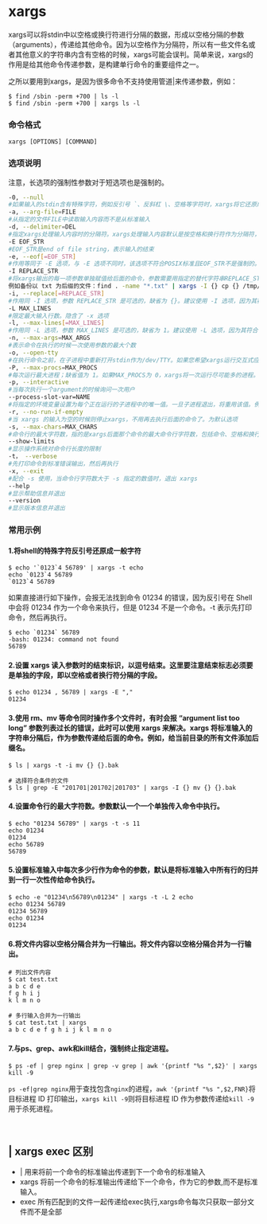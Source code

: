 # xargs

xargs可以将stdin中以空格或换行符进行分隔的数据，形成以空格分隔的参数（arguments），传递给其他命令。因为以空格作为分隔符，所以有一些文件名或者其他意义的字符串内含有空格的时候，xargs可能会误判。简单来说，xargs的作用是给其他命令传递参数，是构建单行命令的重要组件之一。

之所以要用到xargs，是因为很多命令不支持使用管道|来传递参数，例如：

```shell
$ find /sbin -perm +700 | ls -l
$ find /sbin -perm +700 | xargs ls -l
```

### 命令格式

```shell
xargs [OPTIONS] [COMMAND]
```

### 选项说明

注意，长选项的强制性参数对于短选项也是强制的。

```bash
-0, --null
#如果输入的stdin含有特殊字符，例如反引号 `、反斜杠 \、空格等字符时，xargs将它还原成一般字符。为默认选项
-a, --arg-file=FILE
#从指定的文件FILE中读取输入内容而不是从标准输入
-d, --delimiter=DEL
#指定xargs处理输入内容时的分隔符。xargs处理输入内容默认是按空格和换行符作为分隔符，输出arguments时按空格分隔
-E EOF_STR
#EOF_STR是end of file string，表示输入的结束
-e, --eof[=EOF_STR]
#作用等同于 -E 选项，与 -E 选项不同时，该选项不符合POSIX标准且EOF_STR不是强制的。如果没有EOF_STR则表示输入没有结束符
-I REPLACE_STR
#将xargs输出的每一项参数单独赋值给后面的命令，参数需要用指定的替代字符串REPLACE_STR代替。REPLACE_STR可以使用{} $ @ 等符号，其主要作用是当xargs command后有多个参数时，调整参数位置。
例如备份以 txt 为后缀的文件：find . -name "*.txt" | xargs -I {} cp {} /tmp/{}.bak
-i, --replace[=REPLACE_STR]
#作用同 -I 选项，参数 REPLACE_STR 是可选的，缺省为 {}。建议使用 -I 选项，因为其符合 POSIX
-L MAX_LINES
#限定最大输入行数。隐含了 -x 选项
-l, --max-lines[=MAX_LINES]
#作用同 -L 选项，参数 MAX_LINES 是可选的，缺省为 1。建议使用 -L 选项，因为其符合 POSIX 标准
-n, --max-args=MAX_ARGS
#表示命令在执行的时候一次使用参数的最大个数
-o, --open-tty
#在执行命令之前，在子进程中重新打开stdin作为/dev/TTY。如果您希望xargs运行交互式应用程序，这是非常有用的
-P, --max-procs=MAX_PROCS
#每次运行最大进程；缺省值为 1。如果MAX_PROCS为 0，xargs将一次运行尽可能多的进程。一般和-n或-L选项一起使用
-p, --interactive
#当每次执行一个argument的时候询问一次用户
--process-slot-var=NAME
#将指定的环境变量设置为每个正在运行的子进程中的唯一值。一旦子进程退出，将重用该值。例如，这可以用于初始负荷分配方案
-r, --no-run-if-empty
#当 xargs 的输入为空的时候则停止xargs，不用再去执行后面的命令了。为默认选项
-s, --max-chars=MAX_CHARS
#命令行的最大字符数，指的是xargs后面那个命令的最大命令行字符数，包括命令、空格和换行符。每个参数单独传入xargs后面的命令
--show-limits
#显示操作系统对命令行长度的限制
-t， --verbose
#先打印命令到标准错误输出，然后再执行
-x, --exit
#配合 -s 使用，当命令行字符数大于 -s 指定的数值时，退出 xargs
--help
#显示帮助信息并退出
--version
#显示版本信息并退出
```

### 常用示例

#### 1.将shell的特殊字符反引号还原成一般字符

```shell
$ echo '`0123`4 56789' | xargs -t echo
echo `0123`4 56789
`0123`4 56789
```

如果直接进行如下操作，会报无法找到命令 01234 的错误，因为反引号在 Shell 中会将 01234 作为一个命令来执行，但是 01234 不是一个命令。-t 表示先打印命令，然后再执行。

```shell
$ echo `01234` 56789
-bash: 01234: command not found
56789
```

#### 2.设置 xargs 读入参数时的结束标识，以逗号结束。这里要注意结束标志必须要是单独的字段，即以空格或者换行符分隔的字段。

```shell
$ echo 01234 , 56789 | xargs -E ","
01234
```

#### 3.使用 rm、mv 等命令同时操作多个文件时，有时会报 “argument list too long” 参数列表过长的错误，此时可以使用 xargs 来解决。xargs 将标准输入的字符串分隔后，作为参数传递给后面的命令。例如，给当前目录的所有文件添加后缀名。

```shell
$ ls | xargs -t -i mv {} {}.bak

# 选择符合条件的文件
$ ls | grep -E "201701|201702|201703" | xargs -I {} mv {} {}.bak
```

#### 4.设置命令行的最大字符数。参数默认一个一个单独传入命令中执行。

```shell
$ echo "01234 56789" | xargs -t -s 11
echo 01234
01234
echo 56789
56789
```

#### 5.设置标准输入中每次多少行作为命令的参数，默认是将标准输入中所有行的归并到一行一次性传给命令执行。

```shell
$ echo -e "01234\n56789\n01234" | xargs -t -L 2 echo
echo 01234 56789
01234 56789
echo 01234
01234
```

#### 6.将文件内容以空格分隔合并为一行输出。将文件内容以空格分隔合并为一行输出。

```shell
# 列出文件内容
$ cat test.txt
a b c d e
f g h i j
k l m n o

# 多行输入合并为一行输出
$ cat test.txt | xargs
a b c d e f g h i j k l m n o
```

#### 7.与ps、grep、awk和kill结合，强制终止指定进程。

```shell
$ ps -ef | grep nginx | grep -v grep | awk '{printf "%s ",$2}' | xargs kill -9
```

​`ps -ef|grep nginx`​用于查找包含`nginx`​的进程，`awk '{printf "%s ",$2,FNR}`​将目标进程 ID 打印输出，`xargs kill -9`​则将目标进程 ID 作为参数传递给`kill -9`​用于杀死进程。

‍

## | xargs exec 区别

* |          用来将前一个命令的标准输出传递到下一个命令的标准输入
* xargs   将前一个命令的标准输出传递给下一个命令，作为它的参数,而不是标准输入。
* exec     所有匹配到的文件一起传递给exec执行,xargs命令每次只获取一部分文件而不是全部

‍
